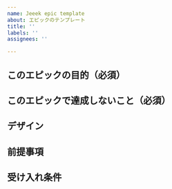 ```yaml
---
name: Jeeek epic template
about: エピックのテンプレート
title: ''
labels: ''
assignees: ''

---
```


## このエピックの目的（必須）

## このエピックで達成しないこと（必須）

## デザイン

## 前提事項

## 受け入れ条件
